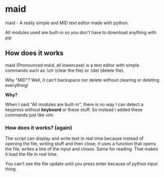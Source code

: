 # maid
maid - A really simple and MID text editor made with python.

All modules used are built-in so you don't have to download anything with pip

## How does it works
maid (Pronounced maid, all lowercase) is a text editor with simple commands such as :\clr (clear the file) or :\del (delete file).

Why "MID"?
Well, it can't backspace nor delete without clearing or deleting everything!

**Why?**

When I said "All modules are built-in", there is no way I can detect a keypress without **keyboard** or these stuff.
So instead I added these commands just like _vim_.

### **How does it works? (again)**
The script can display and write text in real time because instead of opening the file, writing stuff and then close, it uses a function that opens the file, writes a line of the input and closes. Same for reading. That makes it load the file in real time.

You can't see the file update until you press enter because of python input thing.

